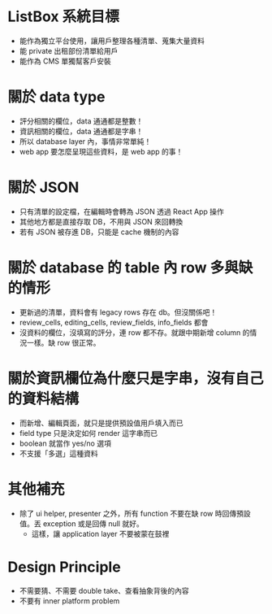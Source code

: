 # ListBox 系統目標

- 能作為獨立平台使用，讓用戶整理各種清單、蒐集大量資料
- 能 private 出租部份清單給用戶
- 能作為 CMS 單獨幫客戶安裝

# 關於 data type

- 評分相關的欄位，data 通通都是整數！
- 資訊相關的欄位，data 通通都是字串！
- 所以 database layer 內，事情非常單純！
- web app 要怎麼呈現這些資料，是 web app 的事！

# 關於 JSON

- 只有清單的設定檔，在編輯時會轉為 JSON 透過 React App 操作
- 其他地方都是直接存取 DB，不用與 JSON 來回轉換
- 若有 JSON 被存進 DB，只能是 cache 機制的內容

# 關於 database 的 table 內 row 多與缺的情形

- 更新過的清單，資料會有 legacy rows 存在 db。但沒關係吧！
- review_cells, editing_cells, review_fields, info_fields 都會
- 沒資料的欄位，沒填寫的評分，連 row 都不存。就跟中期新增 column 的情況一樣。缺 row 很正常。

# 關於資訊欄位為什麼只是字串，沒有自己的資料結構

- 而新增、編輯頁面，就只是提供預設值用戶填入而已
- field type 只是決定如何 render 這字串而已
- boolean 就當作 yes/no 選項
- 不支援「多選」這種資料

# 其他補充

- 除了 ui helper, presenter 之外，所有 function 不要在缺 row 時回傳預設值。丟 exception 或是回傳 null 就好。
  - 這樣，讓 application layer 不要被蒙在鼓裡

# Design Principle

- 不需要猜、不需要 double take、查看抽象背後的內容
- 不要有 inner platform problem
